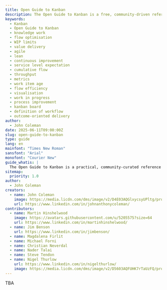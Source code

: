 ```yaml
---
title: Open Guide to Kanban
description: The Open Guide to Kanban is a free, community-driven reference for applying Kanban in knowledge work. It defines the core practices, metrics, and principles necessary to improve flow, optimise value delivery, and enhance team sustainability. This guide supports scalable Kanban implementations across diverse industries and complements other agile, lean, and flow-based approaches.
keywords:
  - Kanban
  - Open Guide to Kanban
  - knowledge work
  - flow optimisation
  - WIP limits
  - value delivery
  - agile
  - lean
  - continuous improvement
  - service level expectation
  - cumulative flow
  - throughput
  - metrics
  - work item age
  - flow efficiency
  - visualisation
  - work in progress
  - process improvement
  - kanban board
  - definition of workflow
  - outcome-oriented delivery
author:
  - John Coleman
date: 2025-06-11T09:00:00Z
slug: open-guide-to-kanban
type: guide
lang: en
mainfont: "Times New Roman"
sansfont: "Arial"
monofont: "Courier New"
guide_whatis: |
  The Open Guide to Kanban is a practical, community-curated reference for using Kanban in knowledge work. It defines the essential practices, measures, and language for designing, running, and improving Kanban systems. Built on the foundations of the Kanban Guide (2025), this guide expands its applicability across industries and team contexts, while remaining open and adaptable. It is intended to support organisations seeking clarity, consistency, and effectiveness in how they manage the flow of value
sitemap:
  priority: 1.0
author:
  - John Coleman
creators:
  - name: John Coleman
    image: https://media.licdn.com/dms/image/v2/D4E03AQGlxycsyUPltg/profile-displayphoto-shrink_800_800/profile-displayphoto-shrink_800_800/0/1676027893027?e=1756944000&v=beta&t=N8SWmvidRGpSczzO4xHubCF92V2YX-WyQY9JSZEE160
    url: https://www.linkedin.com/in/johnanthonycoleman/
contributors:
  - name: Martin Hinshelwood
    image: https://avatars.githubusercontent.com/u/5205575?size=64
    url: https://www.linkedin.com/in/martinhinshelwood/
  - name: Jim Benson
    url: https://www.linkedin.com/in/jimbenson/
  - name: Magdalena Firlit
  - name: Michael Forni
  - name: Christian Neverdal
  - name: Nader Talai
  - name: Steve Tendon
  - name: Nigel Thurlow
    url: https://www.linkedin.com/in/nigelthurlow/
    image: https://media.licdn.com/dms/image/v2/D5603AQFUHK7rTaUzFQ/profile-displayphoto-shrink_400_400/B56ZVDywj0GoAk-/0/1740599134781?e=1756944000&v=beta&t=kHegE9bZMJXxLJ0zKbcr6kaaGSohFQ7etiLpFxeZsrs
---
```


TBA
